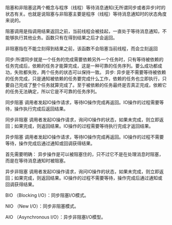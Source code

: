 阻塞和非阻塞这两个概念与程序（线程）等待消息通知(无所谓同步或者异步)时的状态有关。也就是说阻塞与非阻塞主要是程序（线程）等待消息通知时的状态角度来说的。

阻塞调用是指调用结果返回之前，当前线程会被挂起，一直处于等待消息通知，不能够执行其他业务。函数只有在得到结果之后才会返回。

非阻塞指在不能立刻得到结果之前，该函数不会阻塞当前线程，而会立刻返回

同步:所谓同步就是一个任务的完成需要依赖另外一个任务时，只有等待被依赖的任务完成后，依赖的任务才能算完成，这是一种可靠的任务序列。要么成功都成功，失败都失败，两个任务的状态可以保持一致。
异步: 异步是不需要等待被依赖的任务完成，只是通知被依赖的任务要完成什么工作，依赖的任务也立即执行，只要自己完成了整个任务就算完成了。至于被依赖的任务最终是否真正完成，依赖它的任务无法确定，所以它是不可靠的任务序列。

同步阻塞
调用者发起IO操作请求，等待IO操作完成再返回。IO操作的过程需要等待，操作执行完成后返回结果。


同步非阻塞
调用者发起IO操作请求，询问IO操作的状态，如果未完成，则立即返回；如果完成，则返回结果。IO操作的过程需要等待执行完成才返回结果。


异步阻塞
调用者发起IO操作请求，等待IO操作完成再返回。IO操作的过程不需要等待，操作完成后通过通知或回调获得结果。

首先需要明确： 异步操作是可以被阻塞住的，只不过它不是在处理消息时阻塞，而是在等待消息通知时被阻塞。



异步非阻塞
调用者发起IO操作请求，询问IO操作的状态，如果未完成，则立即返回；如果完成，则返回结果。IO操作的过程不需要等待，操作完成后通过通知或回调获得结果。

<!-- https://juejin.cn/post/6844903630944862222 -->

<!-- https://juejin.cn/post/6844904116586545159 -->

BIO （Blocking I/O）：同步阻塞I/O模式。

NIO （New I/O）：同步非阻塞模式。

AIO （Asynchronous I/O）：异步非阻塞I/O模型。


